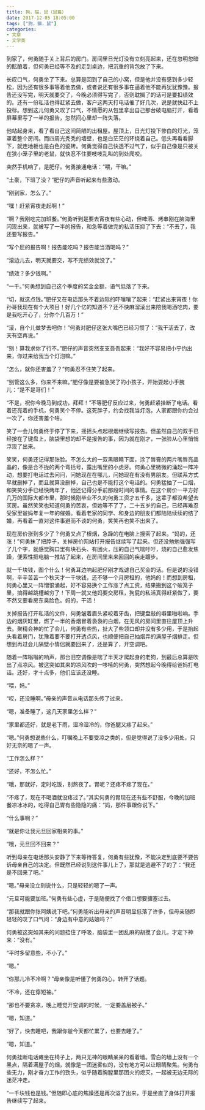 ```yaml
---
title: 狗，猫，鼠（鼠篇）
date: 2017-12-05 18:05:00
tags: ["狗，猫，鼠"]
categories: 
- 文章
- 文学类
---
```


到家了，何勇随手关上背后的房门。房间里日光灯没有立刻亮起来，还在忽明忽暗的酝酿着，但何勇已经等不及的走到桌边，把沉重的背包放了下来。

长叹口气，何勇坐了下来。总算是回到了自己的小窝，但是他并没有感到多少轻松，因为还有很多事等着他去做，或者说还有很多事在逼着他不能再犹犹豫豫。报告还没写完，明天就要交了，今晚必须得写完了，否则耽搁了的话可是要扣绩效的。还有一份私活也得赶紧去做，客户这两天打电话催了好几次，说是就快赶不上投标。想到这儿何勇又叹了口气，不情愿的从包里拿出自己那台破电脑打开，看着屏幕里写了一半的报告，忽然间心里却一阵失落。

他站起身来，看了看自己这间简陋的出租屋。屋顶上，日光灯投下惨白的灯光，笼罩着整个房间。而四周光秃秃的墙壁，也是白茫茫的环绕着自己。低头再看看脚下，就连地板也是白色的瓷砖。何勇觉得自己快透不过气了，似乎自己像是只被关在狭小笼子里的老鼠，就快忍不住要吱吱乱叫的到处爬咬。

突然手机响了，是肥仔。何勇接通电话：“喂，干嘛。”

“土豪，下班了没？”肥仔的声音听起来有些激动。

“刚到家，怎么了。”

“嘿！赶紧宵夜走起啊！”

“啊？我刚吃完加班餐。”何勇听到是要去宵夜有些心动，但啤酒、烤串刚在脑海里闪现出来，就被写了一半的报告，和急等着做完的私活压抑了下去：“不去了，我还要写报告。”

“写个屁的报告啊！报告能吃吗？报告能当酒喝吗？”

“滚边儿去，明天就要交，写不完绩效就没了。”

“绩效？多少钱啊。”

“一千。”何勇想到自己这个季度的奖金金额，语气低落了下来。

“切，就这点钱。”肥仔又在电话那头不着边际的吓嚷嚷了起来：“赶紧出来宵夜！你孙哥我现在有个大项目！好几个亿的知道不？还不快麻溜滚出来陪我喝酒吃肉，要是我吃开心了，分你个几百万！”

“滚，自个儿做梦去吧你！”何勇对肥仔这张大嘴巴已经习惯了：“我干活去了，改天有空再说。”

“别！算我求你了行不。”肥仔的声音突然支支吾吾起来：“我好不容易把小宁约出来，你过来给我当个灯泡嘛。”

“怎么，就你还害羞了？”何勇忍不住笑了起来。

“别管这么多，你来不来嘛。”肥仔像是要被急哭了的小孩子，开始耍起小手腕儿：“是不是哥们！”

“不是，祝你今晚马到成功，拜拜！”不等肥仔反应过来，何勇赶紧挂断了电话。看着还亮着的手机，何勇笑个不停。这死胖子，约会找我当灯泡，人家都跟你约会过一次了，你还害羞个啥。

笑了一会儿何勇终于停了下来，摇摇头点起根烟继续写报告。但虽然自己的双手已经按在了键盘上，脑袋里想的却不是报告的事，因为就在刚才，一张脸从心里悄悄浮现了出来。

笑笑，何勇还记得那张脸。不怎么大的一双黑眼睛下面，涂了唇膏的两片嘴唇亮晶晶的，像是合不拢的两个弯括号，露出嘴里的小虎牙。何勇心里微微的涌起一阵冲动，想要打电话过去问问，问她现在在哪儿，问她现在有没有男朋友。但联系方式早就删掉了，而且就算没删掉，自己也是不能打这个电话的。何勇猛抽了一口烟，和笑笑分手已经快两年了，他还记得分手前那段时间的事情。在这个房价一平方好几万的国际大都市里，那时候刚毕业不久的何勇工资才五千多，这辈子都没希望去买房。虽然笑笑也知道何勇的苦衷，但她等不了了，二十五岁的自己，已经再难忍受家里爸妈年复一年的催婚。看着老家的同学、和身边的朋友们都陆陆续续的结了婚，再看着一直对这件事避而不谈的何勇，笑笑再也笑不出来了。

现在房价涨到多少了？何勇又点了根烟，急躁的在电脑上搜索了起来。“妈的，还涨！”何勇抹了把脖子，关掉房价网站打开报告继续写了起来。但还没勉勉强强写了几个字，就感觉胸口里有块石头、有团火，压的自己气喘吁吁，烧的自己愈发焦躁，便索性把电脑一推站了起来，在房间里来来回回的疾走踱步。

就一千块钱，图个什么！何勇耳边响起肥仔刚才戏谑自己奖金的话。但是说的没错啊，辛辛苦苦一个秋天才一千块钱，还不够一个月房租的，他妈的！而想到房租，何勇心里又一阵憎恨涌起，好不容易换个工作涨了点工资，结果搬到这个破笼子里，搞得越跳槽越穷了！下周一就又他妈要交房租，狗屁的私活真得赶紧做了，要不然又要看房东臭脸色。妈的，干活！

关掉报告打开私活的文件，何勇皱着眉头紧咬着牙齿，把键盘敲的噼里啪啦响。手边的烟灰缸里，燃了一半的香烟冒着袅袅的白烟，在无风的房间里直往屋顶上升去。聚精会神的忙了会儿，何勇有些热，扯大了些领口却并没有多少用，于是抬起头看着房门，犹豫着要不要打开透点风，也顺便把自己抽烟弄的满屋子烟排走。但想到再过会儿隔壁小情侣就要回来了，还是算了，开空调吧。

随着一阵嗡嗡的响声，那台旧空调像是喘了半天才爬起身的老狗，到最后总算是吹出了点凉风。被这突如其来的凉风吹的一哆嗦的何勇，突然想起今晚得给爸妈打电话。还好，才十点多，他们应该还没睡。

“喂，妈。”

“哎，还没睡啊。”母亲的声音从电话那头传了过来。

“嗯，准备睡了，这几天家里怎么样？”

“家里都还好，就是老下雨，湿冷湿冷的，你爸腿又疼了起来。”

“嗯。”何勇想说些什么，叮嘱晚上不要受凉之类的，但是觉得说了没多少用处，只好无奈的嗯了一声。

“工作怎么样？”

“还好，不怎么忙。”

“哦，那就好，定时吃饭，别熬夜了。胃呢？还疼不疼了现在。”

“不疼了，现在不喝酒就没疼过了。”其实何勇的胃现在还有些不舒服，今晚的加班餐凉冰冰的，吃得自己胃有些隐隐的痛：“妈，那件事跟你说下。”

“什么事啊？”

“就是你让我元旦回家相亲的事。”

“哦，元旦回不回来？”

听到母亲在电话那头安静了下来等待答复，何勇有些犹豫，不能决定到底要不要告诉母亲自己的决定。但既然已经说到这件事儿上了，那就是逃避不了的了：“我还是不回来了吧。”

“嗯。”母亲没立刻说什么，只是轻轻的嗯了一声。

“元旦可能要加班。”何勇有些心虚，于是随便找了个借口想要搪塞过去。

“那我就跟你张阿姨说下吧。”何勇能听出母亲的声音明显低落了许多，但母亲随即轻轻的叹了口气问：“身边有中意的姑娘吗？”

何勇被这突如其来的问题捂住了呼吸，脑袋里一团乱麻的胡搅了会儿，才定下神来：“没有。”

“平时多留意些，不小了。”

“嗯。”

“你那儿冷不冷啊？”母亲像是听懂了何勇的心，转开了话题。

“不冷，还在穿短袖。”

“那也不要贪凉，晚上睡觉开空调的时候，一定要盖层被子。”

“嗯，知道。”

“好了，快去睡吧，我跟你爸今天都忙累了，也要去睡了。”

“嗯，知道。”

何勇挂断电话瘫坐在椅子上，两只无神的眼睛呆呆的看着墙。雪白的墙上没有一个黑点，隔着满屋子的烟，就像是一团迷雾似的，没有地方可以让眼睛聚焦。何勇有些无力，刚才奋力工作的劲头，似乎随着胸膛里那团火的熄灭，一起被无边无际的迷茫冲走。

“一千块钱也是钱。”但随即心底的焦躁还是再次溢了出来，于是坐直了身体打开报告继续写了起来。